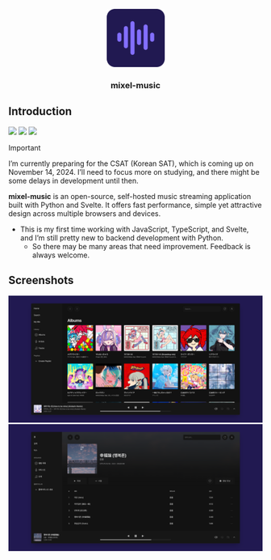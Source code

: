 <p align="center">
  <img src=".github/logo.svg" width="115">
  <h3 align="center">mixel-music</h3>
</p>

## Introduction
<img src="https://img.shields.io/badge/dynamic/json?url=https%3A%2F%2Fraw.githubusercontent.com%2Fmixel-music%2Fmixel-music%2Fmain%2Fweb%2Fpackage.json&query=version&label=release&style=flat-square&color=211951&labelColor=211951"> <a href="LICENSE"><img src="https://img.shields.io/github/license/mixel-music/mixel-music?style=flat-square&color=211951&labelColor=211951"></a> <a href="app/pyproject.toml"><img src="https://img.shields.io/badge/Python-3.10+-211951?style=flat-square&labelColor=211951"></a>

> [!IMPORTANT]
> I’m currently preparing for the CSAT (Korean SAT), which is coming up on November 14, 2024. I’ll need to focus more on studying, and there might be some delays in development until then.

**mixel-music** is an open-source, self-hosted music streaming application built with Python and Svelte. It offers fast performance, simple yet attractive design across multiple browsers and devices.
* This is my first time working with JavaScript, TypeScript, and Svelte, and I’m still pretty new to backend development with Python.
  * So there may be many areas that need improvement. Feedback is always welcome.

## Screenshots
<img src=".github/albums-list-1620-864-75-55.png">

<img src=".github/albums-info-1620-864-75-55.png">